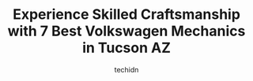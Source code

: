 ---
layout: ampstory
image: https://images.unsplash.com/photo-1575496917055-f23c822796eb?ixlib=rb-4.0.3&ixid=MnwxMjA3fDB8MHxwaG90by1wYWdlfHx8fGVufDB8fHx8&auto=format&fit=crop&w=640&h=853&q=80
author: techidn
featured: false
description: When it comes to maintaining and repairing your vehicle in Tucson  AZ , USA, you deserve nothing but the best. Thats why the 7 best Volkswagen Mechanic in the area are here to offer their e
title: Experience Skilled Craftsmanship with 7 Best Volkswagen Mechanics in Tucson  AZ
cover:
   title: Experience Skilled Craftsmanship with 7 Best Volkswagen Mechanics in Tucson  AZ
   subtitle: Rickpate
   background: https://images.unsplash.com/photo-1575496917055-f23c822796eb?ixlib=rb-4.0.3&ixid=MnwxMjA3fDB8MHxwaG90by1wYWdlfHx8fGVufDB8fHx8&auto=format&fit=crop&w=640&h=853&q=80

pages: 
 - layout: thirds
   top: <h1>#1 Primarily Japanese Auto Service</h1>
   bottom: "<p>I have to say that I was really pleased with the service and timely response with all the Mechanics here. I took in a 2011 KIA with engine problems and within the week I </p>"
   background: https://www.knot35.com/toplist/wp-content/uploads/2023/06/best-volkswagen-mechanic-1-in-tucson-az-1685836146.jpeg
   backgroundblur: true
 - layout: thirds
   top: <h1>#2 Volkswagen Tucson Service Department</h1>
   bottom: "<p>900 W Auto Mall Dr #100, Tucson, AZ 85705, United States</p>"
   background: https://www.knot35.com/toplist/wp-content/uploads/2023/06/best-volkswagen-mechanic-2-in-tucson-az-1685836146.jpeg
   cta:
      link: https://www.knot35.com/toplist/experience-skilled-craftsmanship-with-7-best-volkswagen-mechanics-in-tucson-az/
      text: Experience Skilled Craftsmanship with 7 Best Volkswagen Mechanics in Tucson  AZ
 - layout: thirds
   top: <h1>#3 Group One Motorwerks</h1>
   bottom: "<p>3412 N Dodge Blvd, Tucson, AZ 85716, United States</p>"
   background: https://www.knot35.com/toplist/wp-content/uploads/2023/06/best-volkswagen-mechanic-3-in-tucson-az-1685836146.jpeg
   cta:
      link: https://www.knot35.com/toplist/experience-skilled-craftsmanship-with-7-best-volkswagen-mechanics-in-tucson-az/
      text: Experience Skilled Craftsmanship with 7 Best Volkswagen Mechanics in Tucson  AZ
 - layout: thirds
   top: <h1>#4 Chirco Performance & Restoration</h1>
   bottom: "<p>9101 E 22nd St, Tucson, AZ 85710, United States</p>"
   background: https://images.unsplash.com/photo-1531169509526-f8f1fdaa4a67?ixlib=rb-4.0.3&ixid=MnwxMjA3fDB8MHxwaG90by1wYWdlfHx8fGVufDB8fHx8&auto=format&fit=crop&w=640&h=853&q=80
   cta:
      link: https://www.knot35.com/toplist/experience-skilled-craftsmanship-with-7-best-volkswagen-mechanics-in-tucson-az/
      text: Experience Skilled Craftsmanship with 7 Best Volkswagen Mechanics in Tucson  AZ
 - layout: thirds
   top: <h1>#5 Stuttgart Autohaus</h1>
   bottom: "<p>614 E Glenn St, Tucson, AZ 85705, United States</p>"
   background: https://images.unsplash.com/photo-1609083590460-7b8cc0ca65f8?ixlib=rb-4.0.3&ixid=MnwxMjA3fDB8MHxwaG90by1wYWdlfHx8fGVufDB8fHx8&auto=format&fit=crop&w=640&h=853&q=80
   cta:
      link: https://www.knot35.com/toplist/experience-skilled-craftsmanship-with-7-best-volkswagen-mechanics-in-tucson-az/
      text: Experience Skilled Craftsmanship with 7 Best Volkswagen Mechanics in Tucson  AZ
 - layout: thirds
   top: <h1>#6 Micro Import Service, Inc.</h1>
   bottom: "<p>1033 N Catalina Ave, Tucson, AZ 85711, United States</p>"
   background: https://images.unsplash.com/photo-1608411404720-c8f0417bcdba?ixlib=rb-4.0.3&ixid=MnwxMjA3fDB8MHxwaG90by1wYWdlfHx8fGVufDB8fHx8&auto=format&fit=crop&w=640&h=853&q=80
   cta:
      link: https://www.knot35.com/toplist/experience-skilled-craftsmanship-with-7-best-volkswagen-mechanics-in-tucson-az/
      text: Experience Skilled Craftsmanship with 7 Best Volkswagen Mechanics in Tucson  AZ
 - layout: thirds
   top: <h1>#7 European Auto Tech</h1>
   bottom: "<p>3340 N 1st Ave, Tucson, AZ 85719, United States</p>"
   background: https://plus.unsplash.com/premium_photo-1664640458616-3c74f8cb4589?ixlib=rb-4.0.3&ixid=MnwxMjA3fDB8MHxwaG90by1wYWdlfHx8fGVufDB8fHx8&auto=format&fit=crop&w=640&h=853&q=80
   cta:
      link: https://www.knot35.com/toplist/experience-skilled-craftsmanship-with-7-best-volkswagen-mechanics-in-tucson-az/
      text: Experience Skilled Craftsmanship with 7 Best Volkswagen Mechanics in Tucson  AZ
 - layout: thirds
   middle: Continue reading...
   background: https://images.unsplash.com/photo-1597773150796-e5c14ebecbf5?ixlib=rb-4.0.3&ixid=MnwxMjA3fDB8MHxwaG90by1wYWdlfHx8fGVufDB8fHx8&auto=format&fit=crop&w=640&h=853&q=80
   cta:
      link: https://www.knot35.com/toplist/experience-skilled-craftsmanship-with-7-best-volkswagen-mechanics-in-tucson-az/
      text: Experience Skilled Craftsmanship with 7 Best Volkswagen Mechanics in Tucson  AZ
      
---